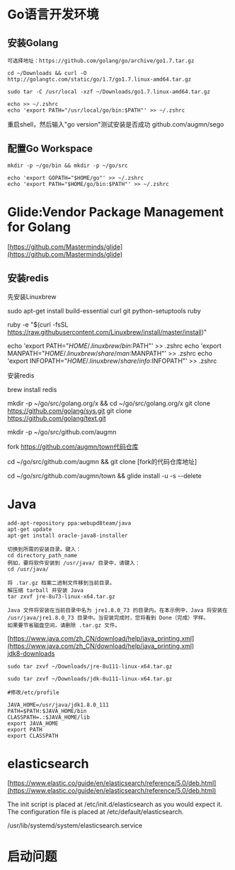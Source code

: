 # Go语言开发环境

## 安装Golang
```
可选择地址：https://github.com/golang/go/archive/go1.7.tar.gz

cd ~/Downloads && curl -O http://golangtc.com/static/go/1.7/go1.7.linux-amd64.tar.gz

sudo tar -C /usr/local -xzf ~/Downloads/go1.7.linux-amd64.tar.gz

echo >> ~/.zshrc
echo 'export PATH="/usr/local/go/bin:$PATH"' >> ~/.zshrc
```
重启shell，然后输入"go version"测试安装是否成功
github.com/augmn/sego
## 配置Go Workspace

```
mkdir -p ~/go/bin && mkdir -p ~/go/src

echo 'export GOPATH="$HOME/go"' >> ~/.zshrc
echo 'export PATH="$HOME/go/bin:$PATH"' >> ~/.zshrc
```

# Glide:Vendor Package Management for Golang
[https://github.com/Masterminds/glide](https://github.com/Masterminds/glide)

## 安装redis
先安装Linuxbrew

sudo apt-get install build-essential curl git python-setuptools ruby

ruby -e "$(curl -fsSL https://raw.githubusercontent.com/Linuxbrew/install/master/install)"

echo 'export PATH="$HOME/.linuxbrew/bin:$PATH"' >> .zshrc
echo 'export MANPATH="$HOME/.linuxbrew/share/man:$MANPATH"' >> .zshrc
echo 'export INFOPATH="$HOME/.linuxbrew/share/info:$INFOPATH"' >> .zshrc

安装redis

brew install redis


mkdir -p ~/go/src/golang.org/x && cd ~/go/src/golang.org/x
git clone https://github.com/golang/sys.git
git clone https://github.com/golang/text.git

mkdir -p ~/go/src/github.com/augmn

fork https://github.com/augmn/town代码仓库

cd ~/go/src/github.com/augmn && git clone [fork的代码仓库地址]

cd ~/go/src/github.com/augmn/town && glide install -u -s --delete

# Java


```
add-apt-repository ppa:webupd8team/java
apt-get update
apt-get install oracle-java8-installer
```

```
切换到所需的安装目录。键入：
cd directory_path_name
例如，要将软件安装到 /usr/java/ 目录中，请键入：
cd /usr/java/

将 .tar.gz 档案二进制文件移到当前目录。
解压缩 tarball 并安装 Java
tar zxvf jre-8u73-linux-x64.tar.gz

Java 文件将安装在当前目录中名为 jre1.8.0_73 的目录内。在本示例中，Java 将安装在 /usr/java/jre1.8.0_73 目录中。当安装完成时，您将看到 Done（完成）字样。
如果要节省磁盘空间，请删除 .tar.gz 文件。
```
[https://www.java.com/zh_CN/download/help/java_printing.xml](https://www.java.com/zh_CN/download/help/java_printing.xml)    
[jdk8-downloads](http://www.oracle.com/technetwork/java/javase/downloads/jdk8-downloads-2133151.html)

```
sudo tar zxvf ~/Downloads/jre-8u111-linux-x64.tar.gz

sudo tar zxvf ~/Downloads/jdk-8u111-linux-x64.tar.gz 

#修改/etc/profile

JAVA_HOME=/usr/java/jdk1.8.0_111
PATH=$PATH:$JAVA_HOME/bin
CLASSPATH=.:$JAVA_HOME/lib
export JAVA_HOME
export PATH
export CLASSPATH
```

# elasticsearch
[https://www.elastic.co/guide/en/elasticsearch/reference/5.0/deb.html](https://www.elastic.co/guide/en/elasticsearch/reference/5.0/deb.html)

 The init script is placed at /etc/init.d/elasticsearch as you would expect it. The configuration file is placed at /etc/default/elasticsearch.

 /usr/lib/systemd/system/elasticsearch.service
# 启动问题



